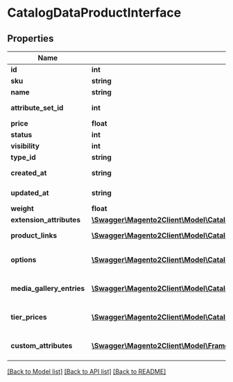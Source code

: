 # CatalogDataProductInterface

## Properties
Name | Type | Description | Notes
------------ | ------------- | ------------- | -------------
**id** | **int** | Id | [optional] 
**sku** | **string** | Sku | 
**name** | **string** | Name | [optional] 
**attribute_set_id** | **int** | Attribute set id | [optional] 
**price** | **float** | Price | [optional] 
**status** | **int** | Status | [optional] 
**visibility** | **int** | Visibility | [optional] 
**type_id** | **string** | Type id | [optional] 
**created_at** | **string** | Created date | [optional] 
**updated_at** | **string** | Updated date | [optional] 
**weight** | **float** | Weight | [optional] 
**extension_attributes** | [**\Swagger\Magento2Client\Model\CatalogDataProductExtensionInterface**](CatalogDataProductExtensionInterface.md) |  | [optional] 
**product_links** | [**\Swagger\Magento2Client\Model\CatalogDataProductLinkInterface[]**](CatalogDataProductLinkInterface.md) | Product links info | [optional] 
**options** | [**\Swagger\Magento2Client\Model\CatalogDataProductCustomOptionInterface[]**](CatalogDataProductCustomOptionInterface.md) | List of product options | [optional] 
**media_gallery_entries** | [**\Swagger\Magento2Client\Model\CatalogDataProductAttributeMediaGalleryEntryInterface[]**](CatalogDataProductAttributeMediaGalleryEntryInterface.md) | Media gallery entries | [optional] 
**tier_prices** | [**\Swagger\Magento2Client\Model\CatalogDataProductTierPriceInterface[]**](CatalogDataProductTierPriceInterface.md) | List of product tier prices | [optional] 
**custom_attributes** | [**\Swagger\Magento2Client\Model\FrameworkAttributeInterface[]**](FrameworkAttributeInterface.md) | Custom attributes values. | [optional] 

[[Back to Model list]](../README.md#documentation-for-models) [[Back to API list]](../README.md#documentation-for-api-endpoints) [[Back to README]](../README.md)


